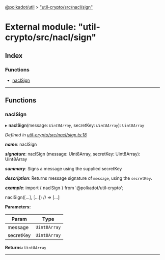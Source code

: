 [@polkadot/util](../README.md) > ["util-crypto/src/nacl/sign"](../modules/_util_crypto_src_nacl_sign_.md)

# External module: "util-crypto/src/nacl/sign"

## Index

### Functions

* [naclSign](_util_crypto_src_nacl_sign_.md#naclsign)

---

## Functions

<a id="naclsign"></a>

###  naclSign

▸ **naclSign**(message: *`Uint8Array`*, secretKey: *`Uint8Array`*): `Uint8Array`

*Defined in [util-crypto/src/nacl/sign.ts:18](https://github.com/polkadot-js/util/blob/7550b44/packages/util-crypto/src/nacl/sign.ts#L18)*

*__name__*: naclSign

*__signature__*: naclSign (message: Uint8Array, secretKey: Uint8Array): Uint8Array

*__summary__*: Signs a message using the supplied secretKey

*__description__*: Returns message signature of `message`, using the `secretKey`.

*__example__*: import { naclSign } from '@polkadot/util-crypto';

naclSign(\[...\], \[...\]) // => \[...\]

**Parameters:**

| Param | Type |
| ------ | ------ |
| message | `Uint8Array` |
| secretKey | `Uint8Array` |

**Returns:** `Uint8Array`

___

